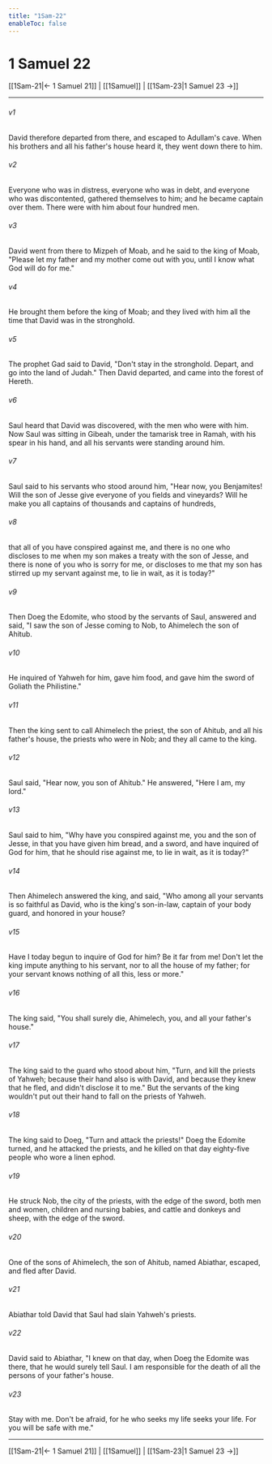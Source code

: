 ```yaml
---
title: "1Sam-22"
enableToc: false
---
```

# 1 Samuel 22

[[1Sam-21|← 1 Samuel 21]] | [[1Samuel]] | [[1Sam-23|1 Samuel 23 →]]
***



###### v1 
David therefore departed from there, and escaped to Adullam's cave. When his brothers and all his father's house heard it, they went down there to him. 

###### v2 
Everyone who was in distress, everyone who was in debt, and everyone who was discontented, gathered themselves to him; and he became captain over them. There were with him about four hundred men. 

###### v3 
David went from there to Mizpeh of Moab, and he said to the king of Moab, "Please let my father and my mother come out with you, until I know what God will do for me." 

###### v4 
He brought them before the king of Moab; and they lived with him all the time that David was in the stronghold. 

###### v5 
The prophet Gad said to David, "Don't stay in the stronghold. Depart, and go into the land of Judah." Then David departed, and came into the forest of Hereth. 

###### v6 
Saul heard that David was discovered, with the men who were with him. Now Saul was sitting in Gibeah, under the tamarisk tree in Ramah, with his spear in his hand, and all his servants were standing around him. 

###### v7 
Saul said to his servants who stood around him, "Hear now, you Benjamites! Will the son of Jesse give everyone of you fields and vineyards? Will he make you all captains of thousands and captains of hundreds, 

###### v8 
that all of you have conspired against me, and there is no one who discloses to me when my son makes a treaty with the son of Jesse, and there is none of you who is sorry for me, or discloses to me that my son has stirred up my servant against me, to lie in wait, as it is today?" 

###### v9 
Then Doeg the Edomite, who stood by the servants of Saul, answered and said, "I saw the son of Jesse coming to Nob, to Ahimelech the son of Ahitub. 

###### v10 
He inquired of Yahweh for him, gave him food, and gave him the sword of Goliath the Philistine." 

###### v11 
Then the king sent to call Ahimelech the priest, the son of Ahitub, and all his father's house, the priests who were in Nob; and they all came to the king. 

###### v12 
Saul said, "Hear now, you son of Ahitub." He answered, "Here I am, my lord." 

###### v13 
Saul said to him, "Why have you conspired against me, you and the son of Jesse, in that you have given him bread, and a sword, and have inquired of God for him, that he should rise against me, to lie in wait, as it is today?" 

###### v14 
Then Ahimelech answered the king, and said, "Who among all your servants is so faithful as David, who is the king's son-in-law, captain of your body guard, and honored in your house? 

###### v15 
Have I today begun to inquire of God for him? Be it far from me! Don't let the king impute anything to his servant, nor to all the house of my father; for your servant knows nothing of all this, less or more." 

###### v16 
The king said, "You shall surely die, Ahimelech, you, and all your father's house." 

###### v17 
The king said to the guard who stood about him, "Turn, and kill the priests of Yahweh; because their hand also is with David, and because they knew that he fled, and didn't disclose it to me." But the servants of the king wouldn't put out their hand to fall on the priests of Yahweh. 

###### v18 
The king said to Doeg, "Turn and attack the priests!" Doeg the Edomite turned, and he attacked the priests, and he killed on that day eighty-five people who wore a linen ephod. 

###### v19 
He struck Nob, the city of the priests, with the edge of the sword, both men and women, children and nursing babies, and cattle and donkeys and sheep, with the edge of the sword. 

###### v20 
One of the sons of Ahimelech, the son of Ahitub, named Abiathar, escaped, and fled after David. 

###### v21 
Abiathar told David that Saul had slain Yahweh's priests. 

###### v22 
David said to Abiathar, "I knew on that day, when Doeg the Edomite was there, that he would surely tell Saul. I am responsible for the death of all the persons of your father's house. 

###### v23 
Stay with me. Don't be afraid, for he who seeks my life seeks your life. For you will be safe with me."

***
[[1Sam-21|← 1 Samuel 21]] | [[1Samuel]] | [[1Sam-23|1 Samuel 23 →]]
